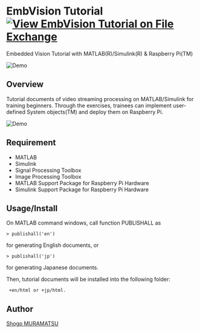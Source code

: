 # EmbVision Tutorial [![View EmbVision Tutorial on File Exchange](https://www.mathworks.com/matlabcentral/images/matlab-file-exchange.svg)](https://jp.mathworks.com/matlabcentral/fileexchange/52693-embvision-tutorial)

Embedded Vision Tutorial with MATLAB(R)/Simulink(R) & Raspberry Pi(TM)

![Demo](https://raw.githubusercontent.com/wiki/shodimaggio/EmbVision/images/slide1.PNG)

## Overview

Tutorial documents of video streaming processing on MATLAB/Simulink for training beginners. 
Through the exercises, trainees can implement user-defined System objects(TM) and deploy them on Raspberry Pi.

![Demo](https://raw.githubusercontent.com/wiki/shodimaggio/EmbVision/images/slide2.PNG)

## Requirement

- MATLAB
- Simulink
- Signal Processing Toolbox
- Image Processing Toolbox
- MATLAB Support Package for Raspberry Pi Hardware
- Simulink Support Package for Raspberry Pi Hardware

## Usage/Install

On MATLAB command windows, call function PUBLISHALL as

    > publishall('en')

for generating English documents, or

    > publishall('jp')

for generating Japanese documents.

Then, tutorial documents will be installed into the following folder:

     +en/html or +jp/html.

## Author

[Shogo MURAMATSU](https://github.com/shodimaggio/)
 
